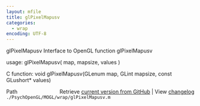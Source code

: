 ```yaml
---
layout: mfile
title: glPixelMapusv
categories:
  - wrap
encoding: UTF-8
---
```


glPixelMapusv  Interface to OpenGL function glPixelMapusv  

usage:  glPixelMapusv( map, mapsize, values )  

C function:  void glPixelMapusv(GLenum map, GLint mapsize, const GLushort\* values)  


<div class="code_header" style="text-align:right;">
  <span style="float:left;">Path&nbsp;&nbsp;</span> <span class="counter">Retrieve <a href=
  "https://raw.github.com/Psychtoolbox-3/Psychtoolbox-3/beta/./PsychOpenGL/MOGL/wrap/glPixelMapusv.m">current version from GitHub</a> | View <a href=
  "https://github.com/Psychtoolbox-3/Psychtoolbox-3/commits/beta/./PsychOpenGL/MOGL/wrap/glPixelMapusv.m">changelog</a></span>
</div>
<div class="code">
  <code>./PsychOpenGL/MOGL/wrap/glPixelMapusv.m</code>
</div>
